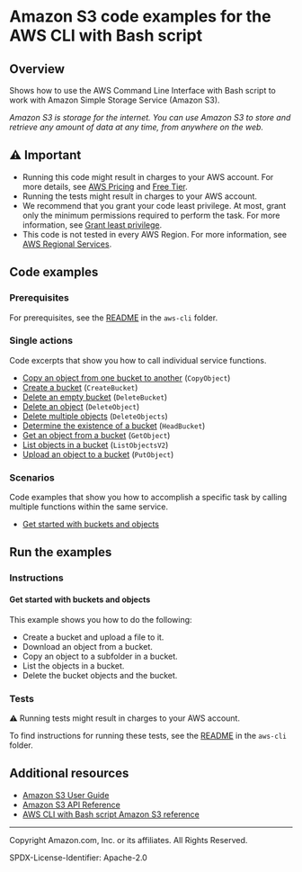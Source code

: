 # Amazon S3 code examples for the AWS CLI with Bash script

## Overview

Shows how to use the AWS Command Line Interface with Bash script to work with Amazon Simple Storage Service (Amazon S3).

<!--custom.overview.start-->
<!--custom.overview.end-->

_Amazon S3 is storage for the internet. You can use Amazon S3 to store and retrieve any amount of data at any time, from anywhere on the web._

## ⚠ Important

* Running this code might result in charges to your AWS account. For more details, see [AWS Pricing](https://aws.amazon.com/pricing/) and [Free Tier](https://aws.amazon.com/free/).
* Running the tests might result in charges to your AWS account.
* We recommend that you grant your code least privilege. At most, grant only the minimum permissions required to perform the task. For more information, see [Grant least privilege](https://docs.aws.amazon.com/IAM/latest/UserGuide/best-practices.html#grant-least-privilege).
* This code is not tested in every AWS Region. For more information, see [AWS Regional Services](https://aws.amazon.com/about-aws/global-infrastructure/regional-product-services).

<!--custom.important.start-->
<!--custom.important.end-->

## Code examples

### Prerequisites

For prerequisites, see the [README](../../README.md#Prerequisites) in the `aws-cli` folder.


<!--custom.prerequisites.start-->
<!--custom.prerequisites.end-->

### Single actions

Code excerpts that show you how to call individual service functions.

- [Copy an object from one bucket to another](bucket-lifecycle-operations/bucket_operations.sh#L202) (`CopyObject`)
- [Create a bucket](bucket-lifecycle-operations/bucket_operations.sh#L50) (`CreateBucket`)
- [Delete an empty bucket](bucket-lifecycle-operations/bucket_operations.sh#L343) (`DeleteBucket`)
- [Delete an object](bucket-lifecycle-operations/bucket_operations.sh#L272) (`DeleteObject`)
- [Delete multiple objects](bucket-lifecycle-operations/bucket_operations.sh#L303) (`DeleteObjects`)
- [Determine the existence of a bucket](bucket-lifecycle-operations/bucket_operations.sh#L20) (`HeadBucket`)
- [Get an object from a bucket](bucket-lifecycle-operations/bucket_operations.sh#L168) (`GetObject`)
- [List objects in a bucket](bucket-lifecycle-operations/awsdocs_general.sh#L94) (`ListObjectsV2`)
- [Upload an object to a bucket](bucket-lifecycle-operations/bucket_operations.sh#L134) (`PutObject`)

### Scenarios

Code examples that show you how to accomplish a specific task by calling multiple
functions within the same service.

- [Get started with buckets and objects](bucket-lifecycle-operations/bucket_operations.sh)


<!--custom.examples.start-->
<!--custom.examples.end-->

## Run the examples

### Instructions


<!--custom.instructions.start-->
<!--custom.instructions.end-->



#### Get started with buckets and objects

This example shows you how to do the following:

- Create a bucket and upload a file to it.
- Download an object from a bucket.
- Copy an object to a subfolder in a bucket.
- List the objects in a bucket.
- Delete the bucket objects and the bucket.

<!--custom.scenario_prereqs.s3_Scenario_GettingStarted.start-->
<!--custom.scenario_prereqs.s3_Scenario_GettingStarted.end-->


<!--custom.scenarios.s3_Scenario_GettingStarted.start-->
<!--custom.scenarios.s3_Scenario_GettingStarted.end-->

### Tests

⚠ Running tests might result in charges to your AWS account.


To find instructions for running these tests, see the [README](../../README.md#Tests)
in the `aws-cli` folder.



<!--custom.tests.start-->
<!--custom.tests.end-->

## Additional resources

- [Amazon S3 User Guide](https://docs.aws.amazon.com/AmazonS3/latest/userguide/Welcome.html)
- [Amazon S3 API Reference](https://docs.aws.amazon.com/AmazonS3/latest/API/Welcome.html)
- [AWS CLI with Bash script Amazon S3 reference](https://awscli.amazonaws.com/v2/documentation/api/latest/reference/s3/index.html)

<!--custom.resources.start-->
<!--custom.resources.end-->

---

Copyright Amazon.com, Inc. or its affiliates. All Rights Reserved.

SPDX-License-Identifier: Apache-2.0